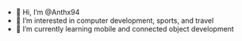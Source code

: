 - 👋 Hi, I’m @Anthx94
- 👀 I’m interested in computer development, sports, and travel
- 🌱 I’m currently learning mobile and connected object development

<!---
Anthx94/Anthx94 is a ✨ special ✨ repository because its `README.md` (this file) appears on your GitHub profile.
You can click the Preview link to take a look at your changes.
--->

